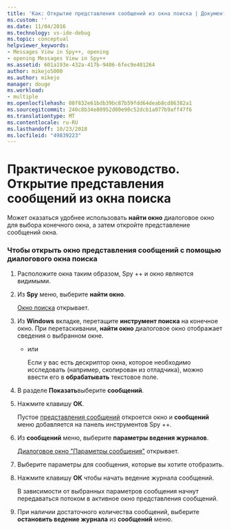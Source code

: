 ```yaml
---
title: 'Как: Открытие представления сообщений из окна поиска | Документация Майкрософт'
ms.custom: ''
ms.date: 11/04/2016
ms.technology: vs-ide-debug
ms.topic: conceptual
helpviewer_keywords:
- Messages View in Spy++, opening
- opening Messages View in Spy++
ms.assetid: 601a193e-432a-417b-9406-6fec9e401264
author: mikejo5000
ms.author: mikejo
manager: douge
ms.workload:
- multiple
ms.openlocfilehash: 08f832e61bdb39bc87b59fdd64deab8cd86382a1
ms.sourcegitcommit: 240c8b34e80952d00e90c52dcb1a077b9aff47f6
ms.translationtype: MT
ms.contentlocale: ru-RU
ms.lasthandoff: 10/23/2018
ms.locfileid: "49839223"
---
```

# <a name="how-to-open-messages-view-from-find-window"></a>Практическое руководство. Открытие представления сообщений из окна поиска
Может оказаться удобнее использовать **найти окно** диалоговое окно для выбора конечного окна, а затем откройте представление сообщений окна.  

### <a name="to-open-a-messages-view-window-using-the-find-window-dialog-box"></a>Чтобы открыть окно представления сообщений с помощью диалогового окна поиска  

1. Расположите окна таким образом, Spy ++ и окно являются видимыми.  

2. Из **Spy** меню, выберите **найти окно**.  

    [Окно поиска](../debugger/find-window-dialog-box.md) открывает.  

3. Из **Windows** вкладке, перетащите **инструмент поиска** на конечное окно. При перетаскивании, **найти окно** диалоговое окно отображает сведения о выбранном окне.  

   - или  

     Если у вас есть дескриптор окна, которое необходимо исследовать (например, скопирован из отладчика), можно ввести его в **обрабатывать** текстовое поле.  

4. В разделе **Показать**выберите **сообщений**.  

5. Нажмите клавишу **ОК**.  

    Пустое [представления сообщений](../debugger/messages-view.md) откроется окно и **сообщений** меню добавляется на панель инструментов Spy ++.  

6. Из **сообщений** меню, выберите **параметры ведения журналов**.  

    [Диалоговое окно "Параметры сообщения"](../debugger/message-options-dialog-box.md) открывает.  

7. Выберите параметры для сообщения, которые вы хотите отобразить.  

8. Нажмите клавишу **ОК** чтобы начать ведение журнала сообщений.  

    В зависимости от выбранных параметров сообщения начнут передаваться потоком в активное окно представления сообщений.  

9. При наличии достаточного количества сообщений, выберите **остановить ведение журнала** из **сообщений** меню.

